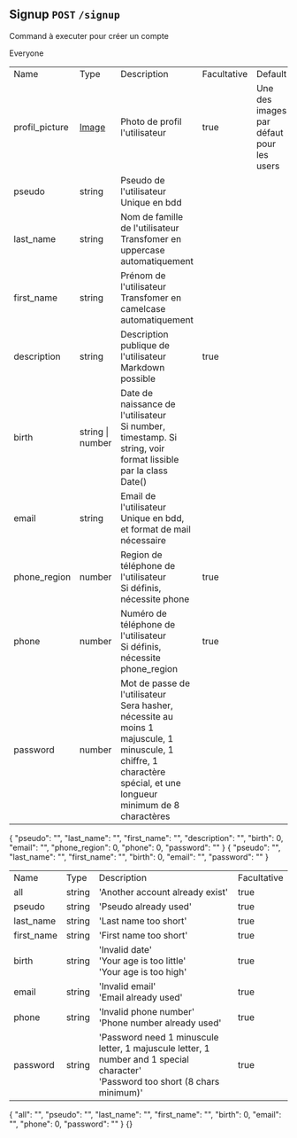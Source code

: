 ## Signup `POST` `/signup`
Command à executer pour créer un compte

<chapter title="CAN USE COMMAND">
<p>
    Everyone
</p>
</chapter>

<chapter title="BODY">
<tabs group="Lang">
    <tab title="Tableau" group-key="tab">
<table>
    <tr>
        <td>Name</td><td>Type</td><td>Description</td><td>Facultative</td><td>Default</td>
    </tr>
    <tr>
        <td>profil_picture</td><td><a href="Types.md#image">Image</a></td><td>Photo de profil l'utilisateur</td><td>true</td><td>Une des images par défaut pour les users</td>
    </tr>
    <tr>
        <td>pseudo</td><td>string</td><td>Pseudo de l'utilisateur<br/>Unique en bdd</td><td></td><td></td>
    </tr>
    <tr>
        <td>last_name</td><td>string</td><td>Nom de famille de l'utilisateur<br/>Transfomer en uppercase automatiquement</td><td></td><td></td>
    </tr>
    <tr>
        <td>first_name</td><td>string</td><td>Prénom de l'utilisateur<br/>Transfomer en camelcase automatiquement</td><td></td><td></td>
    </tr>
    <tr>
        <td>description</td><td>string</td><td>Description publique de l'utilisateur<br/>Markdown possible</td><td>true</td><td></td>
    </tr>
    <tr>
        <td>birth</td><td>string | number</td><td>Date de naissance de l'utilisateur<br/>Si number, timestamp. Si string, voir format lissible par la class Date()</td><td></td><td></td>
    </tr>
    <tr>
        <td>email</td><td>string</td><td>Email de l'utilisateur<br/>Unique en bdd, et format de mail nécessaire</td><td></td><td></td>
    </tr>
    <tr>
        <td>phone_region</td><td>number</td><td>Region de téléphone de l'utilisateur<br/>Si définis, nécessite phone</td><td>true</td><td></td>
    </tr>
    <tr>
        <td>phone</td><td>number</td><td>Numéro de téléphone de l'utilisateur<br/>Si définis, nécessite phone_region</td><td>true</td><td></td>
    </tr>
    <tr>
        <td>password</td><td>number</td><td>Mot de passe de l'utilisateur<br/>Sera hasher, nécessite au moins 1 majuscule, 1 minuscule, 1 chiffre, 1 charactère spécial, et une longueur minimum de 8 charactères</td><td></td><td></td>
    </tr>
</table>
    </tab>
    <tab title="Json Full" group-key="jsonfull">
<code-block xml:lang="json" xml:space="preserve">
{
    "pseudo": "",
    "last_name": "",
    "first_name": "",
    "description": "",
    "birth": 0,
    "email": "",
    "phone_region": 0,
    "phone": 0,
    "password": ""
}
</code-block>
    </tab>
    <tab title="Json Min" group-key="jsonmin">
<code-block xml:lang="json" xml:space="preserve">
{
    "pseudo": "",
    "last_name": "",
    "first_name": "",
    "birth": 0,
    "email": "",
    "password": ""
}
</code-block>
    </tab>
</tabs>
</chapter>

<chapter title="RETURN">
<tabs group="Lang">
    <tab title="Tableau" group-key="tab">
<table>
    <tr>
        <td>Name</td><td>Type</td><td>Description</td><td>Facultative</td>
    </tr>
    <tr>
        <td>all</td><td>string</td><td>'Another account already exist'</td><td>true</td>
    </tr>
    <tr>
        <td>pseudo</td><td>string</td><td>'Pseudo already used'</td><td>true</td>
    </tr>
    <tr>
        <td>last_name</td><td>string</td><td>'Last name too short'</td><td>true</td>
    </tr>
    <tr>
        <td>first_name</td><td>string</td><td>'First name too short'</td><td>true</td>
    </tr>
    <tr>
        <td>birth</td><td>string</td><td>'Invalid date'<br/>'Your age is too little'<br/>'Your age is too high'</td><td>true</td>
    </tr>
    <tr>
        <td>email</td><td>string</td><td>'Invalid email'<br/>'Email already used'</td><td>true</td>
    </tr>
    <tr>
        <td>phone</td><td>string</td><td>'Invalid phone number'<br/>'Phone number already used'</td><td>true</td>
    </tr>
    <tr>
        <td>password</td><td>string</td><td>'Password need 1 minuscule letter, 1 majuscule letter, 1 number and 1 special character'<br/>'Password too short (8 chars minimum)'</td><td>true</td>
    </tr>
</table>
    </tab>
    <tab title="Json Full" group-key="jsonfull">
<code-block xml:lang="json" xml:space="preserve">
{
    "all": "",
    "pseudo": "",
    "last_name": "",
    "first_name": "",
    "birth": 0,
    "email": "",
    "phone": 0,
    "password": ""
}
</code-block>
    </tab>
    <tab title="Json Min" group-key="jsonmin">
<code-block xml:lang="json" xml:space="preserve">
{}
</code-block>
    </tab>
</tabs>
</chapter>